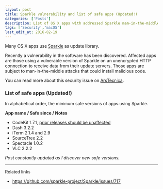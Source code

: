 ```yaml
---
layout: post
title: Sparkle vulnerability and list of safe apps (Updated!)
categories: ['Posts']
description: List of OS X apps with addressed Sparkle man-in-the-middle vulnerability
tags: ['Security','macOS']
last_edit_at: 2016-02-19
---
```


Many OS X apps use [Sparkle](https://sparkle-project.org/) as update library.

Recently a vulnerability in the software has been discovered. Affected apps are those using a vulnerable version of Sparkle on an unencrypted HTTP connection to receive data from their update servers. Those apps are subject to man-in-the-middle attacks that could install malicious code. 

You can read more about this security issue on [ArsTecnica](http://arstechnica.com/security/2016/02/huge-number-of-mac-apps-vulnerable-to-hijacking-and-a-fix-is-elusive/).

### List of safe apps (Updated!)

In alphabetical order, the minimum safe versions of apps using Sparkle.

**App name / Safe since / Notes**

- CodeKit 1.7.1, [prior releases should be unaffected](http://incident57.com/codekit/versionhistory.html)
- Dash 3.2.2
- iTerm 2.1.4 and 2.9
- SourceTree 2.2
- Spectacle 1.0.2
- VLC 2.2.2

*Post constantly updated as I discover new safe versions.*

- - -

Related links

- https://github.com/sparkle-project/Sparkle/issues/717
